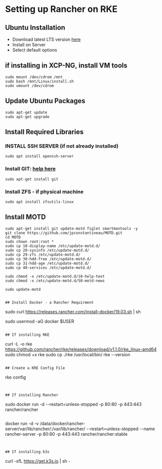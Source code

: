 # Setting up Rancher on RKE

## Ubuntu Installation
  - Download latest LTS version [here](https://www.ubuntu.com/download/server)
  - Install on Server
  - Select default options
  
## if installing in XCP-NG, install VM tools

```
sudo mount /dev/cdrom /mnt
sudo bash /mnt/Linux/install.sh
sudo umount /dev/cdrom

```

## Update Ubuntu Packages
```
sudo apt-get update
sudo apt-get upgrade
```





## Install Required Libraries
### INSTALL SSH SERVER (if not already installed)
```
sudo apt install openssh-server
```

### Install GIT: [help here](https://help.ubuntu.com/lts/serverguide/git.html)
```
sudo apt-get install git
```
### Install ZFS - if physical machine
```
sudo apt install zfsutils-linux
```

## Install MOTD
```
sudo apt-get install git update-motd figlet smartmontools -y
git clone https://github.com/jpconstantineau/MOTD.git
cd MOTD
sudo chown root:root *
sudo cp 10-display-name /etc/update-motd.d/
sudo cp 20-sysinfo /etc/update-motd.d/
sudo cp 29-zfs /etc/update-motd.d/
sudo cp 30-hdd-free /etc/update-motd.d/
sudo cp 31-hdd-age /etc/update-motd.d/
sudo cp 40-services /etc/update-motd.d/

sudo chmod -x /etc/update-motd.d/10-help-text
sudo chmod -x /etc/update-motd.d/50-motd-news

sudo update-motd


## Install Docker - a Rancher Requirment

```
sudo curl https://releases.rancher.com/install-docker/19.03.sh | sh

sudo usermod -aG docker $USER

```

## If installing RKE

```
curl -L -o rke  https://github.com/rancher/rke/releases/download/v1.1.0/rke_linux-amd64 
sudo chmod +x rke
sudo cp ./rke /usr/local/bin/
rke --version

```

## Create a KRE Config File

```
rke config
```


## If installing Rancher

```
sudo docker run -d --restart=unless-stopped -p 80:80 -p 443:443 rancher/rancher
```

```

docker run -d -v /data/docker/rancher-server/var/lib/rancher/:/var/lib/rancher/ --restart=unless-stopped --name rancher-server -p 80:80 -p 443:443 rancher/rancher:stable
```


## If installing k3s
```
curl -sfL https://get.k3s.io | sh -

```




